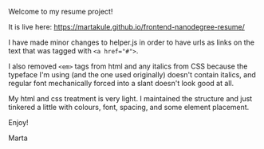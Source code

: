 Welcome to my resume project!

It is live here: https://martakule.github.io/frontend-nanodegree-resume/

I have made minor changes to helper.js in order to have urls as links on the text that was tagged with `<a href="#">`.

I also removed `<em>` tags from html and any italics from CSS because the typeface I'm using (and the one used originally) doesn't contain italics, and regular font mechanically forced into a slant doesn't look good at all.

My html and css treatment is very light. I maintained the structure and just tinkered a little with colours, font, spacing, and some element placement.

Enjoy!

Marta


